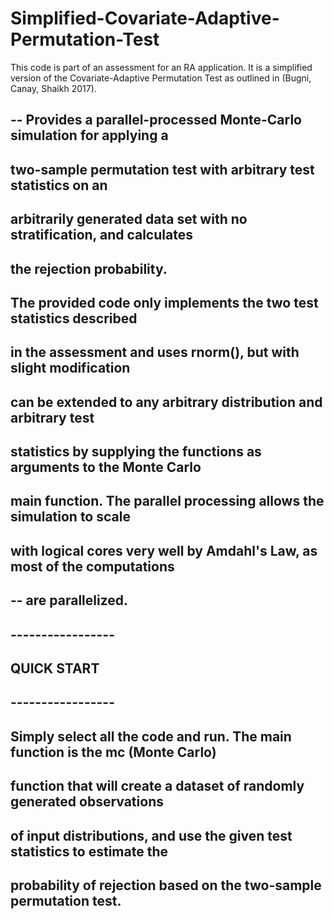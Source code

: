 # Simplified-Covariate-Adaptive-Permutation-Test
This code is part of an assessment for an RA application.
It is a simplified version of the Covariate-Adaptive Permutation Test as outlined in (Bugni, Canay, Shaikh 2017).

## -- Provides a parallel-processed Monte-Carlo simulation for applying a
##    two-sample permutation test with arbitrary test statistics on an
##    arbitrarily generated data set with no stratification, and calculates
##    the rejection probability.
##
##    The provided code only implements the two test statistics described
##    in the assessment and uses rnorm(), but with slight modification
##    can be extended to any arbitrary distribution and arbitrary test
##    statistics by supplying the functions as arguments to the Monte Carlo
##    main function. The parallel processing allows the simulation to scale
##    with logical cores very well by Amdahl's Law, as most of the computations
## -- are parallelized.

## -----------------
## QUICK START
## -----------------

## Simply select all the code and run. The main function is the mc (Monte Carlo)
## function that will create a dataset of randomly generated observations
## of input distributions, and use the given test statistics to estimate the
## probability of rejection based on the two-sample permutation test.
